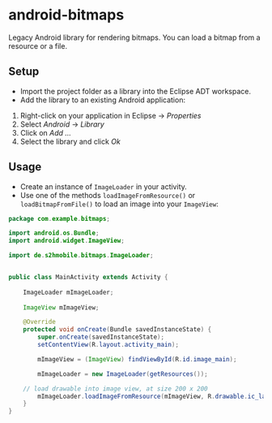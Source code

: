 # android-bitmaps

Legacy Android library for rendering bitmaps. You can load a bitmap from a resource or a file.

## Setup
- Import the project folder as a library into the Eclipse ADT workspace.
- Add the library to an existing Android application: 

1. Right-click on your application in Eclipse -> _Properties_
2. Select _Android_ -> _Library_
3. Click on _Add ..._
4. Select the library and click _Ok_

## Usage
- Create an instance of ``ImageLoader`` in your activity.
- Use one of the methods ``loadImageFromResource()`` or ``loadBitmapFromFile()`` to load an image into your ``ImageView``:


```java
package com.example.bitmaps;

import android.os.Bundle;
import android.widget.ImageView;

import de.s2hmobile.bitmaps.ImageLoader;


public class MainActivity extends Activity {
	
    ImageLoader mImageLoader;
	
    ImageView mImageView;

    @Override
    protected void onCreate(Bundle savedInstanceState) {
        super.onCreate(savedInstanceState);
        setContentView(R.layout.activity_main);

        mImageView = (ImageView) findViewById(R.id.image_main);

        mImageLoader = new ImageLoader(getResources());

	// load drawable into image view, at size 200 x 200
        mImageLoader.loadImageFromResource(mImageView, R.drawable.ic_launcher, 200, 200);
    }
}

```

